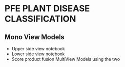 # PFE PLANT DISEASE CLASSIFICATION

## Mono View Models

- Upper side view notebook 
- Lower side view notebook
- Score product fusion MultiView Models using the two 